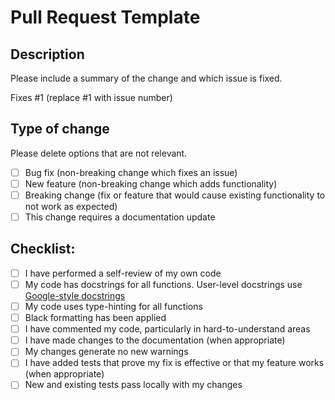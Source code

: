 # Pull Request Template

## Description

Please include a summary of the change and which issue is fixed.

Fixes #1  (replace #1 with issue number)

## Type of change

Please delete options that are not relevant.

- [ ] Bug fix (non-breaking change which fixes an issue)
- [ ] New feature (non-breaking change which adds functionality)
- [ ] Breaking change (fix or feature that would cause existing functionality to not work as expected)
- [ ] This change requires a documentation update

## Checklist:

- [ ] I have performed a self-review of my own code
- [ ] My code has docstrings for all functions.  User-level docstrings use [Google-style docstrings](https://google.github.io/styleguide/pyguide.html#38-comments-and-docstrings)
- [ ] My code uses type-hinting for all functions
- [ ] Black formatting has been applied
- [ ] I have commented my code, particularly in hard-to-understand areas
- [ ] I have made changes to the documentation (when appropriate)
- [ ] My changes generate no new warnings
- [ ] I have added tests that prove my fix is effective or that my feature works (when appropriate)
- [ ] New and existing tests pass locally with my changes
